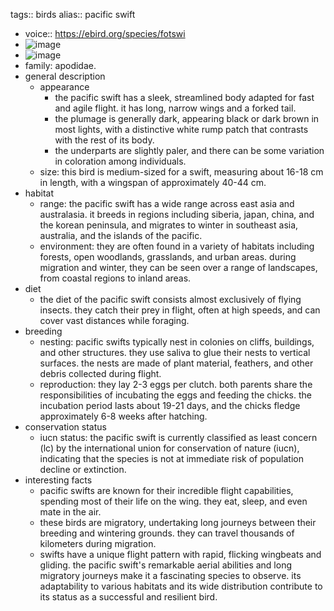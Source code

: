 tags:: birds
alias:: pacific swift

- voice:: https://ebird.org/species/fotswi
- ![image](https://ipfs.io/ipfs/QmXfWtUJVmaym29VZV95ZWac4wczzcNS8rX2XbRp187MY1)
- ![image](https://ipfs.io/ipfs/QmdNugvLhivEDUtjeVqcSFpiHcewoutjZiC6RUwpczHGZ8)
- family: apodidae.
- general description
	- appearance
		- the pacific swift has a sleek, streamlined body adapted for fast and agile flight. it has long, narrow wings and a forked tail.
		- the plumage is generally dark, appearing black or dark brown in most lights, with a distinctive white rump patch that contrasts with the rest of its body.
		- the underparts are slightly paler, and there can be some variation in coloration among individuals.
	- size: this bird is medium-sized for a swift, measuring about 16-18 cm in length, with a wingspan of approximately 40-44 cm.
- habitat
	- range: the pacific swift has a wide range across east asia and australasia. it breeds in regions including siberia, japan, china, and the korean peninsula, and migrates to winter in southeast asia, australia, and the islands of the pacific.
	- environment: they are often found in a variety of habitats including forests, open woodlands, grasslands, and urban areas. during migration and winter, they can be seen over a range of landscapes, from coastal regions to inland areas.
- diet
	- the diet of the pacific swift consists almost exclusively of flying insects. they catch their prey in flight, often at high speeds, and can cover vast distances while foraging.
- breeding
	- nesting: pacific swifts typically nest in colonies on cliffs, buildings, and other structures. they use saliva to glue their nests to vertical surfaces. the nests are made of plant material, feathers, and other debris collected during flight.
	- reproduction: they lay 2-3 eggs per clutch. both parents share the responsibilities of incubating the eggs and feeding the chicks. the incubation period lasts about 19-21 days, and the chicks fledge approximately 6-8 weeks after hatching.
- conservation status
	- iucn status: the pacific swift is currently classified as least concern (lc) by the international union for conservation of nature (iucn), indicating that the species is not at immediate risk of population decline or extinction.
- interesting facts
	- pacific swifts are known for their incredible flight capabilities, spending most of their life on the wing. they eat, sleep, and even mate in the air.
	- these birds are migratory, undertaking long journeys between their breeding and wintering grounds. they can travel thousands of kilometers during migration.
	- swifts have a unique flight pattern with rapid, flicking wingbeats and gliding.
	  the pacific swift's remarkable aerial abilities and long migratory journeys make it a fascinating species to observe. its adaptability to various habitats and its wide distribution contribute to its status as a successful and resilient bird.